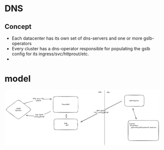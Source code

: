 # DNS

## Concept
- Each datacenter has its own set of dns-servers and one or more gslb-operators
- Every cluster has a dns-operator responsible for populating the gslb config for its ingress/svc/httprout/etc.
- 

# model
![dns Image](images/dns.excalidraw.png "dns drawing")